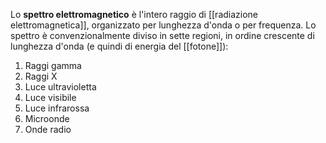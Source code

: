 Lo **spettro elettromagnetico** è l'intero raggio di [[radiazione elettromagnetica]], organizzato per lunghezza d'onda o per frequenza. Lo spettro è convenzionalmente diviso in sette regioni, in ordine crescente di lunghezza d'onda (e quindi di energia del [[fotone]]):
1. Raggi gamma
2. Raggi X
3. Luce ultravioletta
4. Luce visibile
5. Luce infrarossa
6. Microonde
7. Onde radio